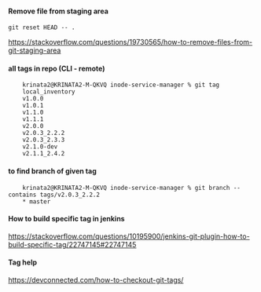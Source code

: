 #### Remove file from staging area

    git reset HEAD -- .

https://stackoverflow.com/questions/19730565/how-to-remove-files-from-git-staging-area

#### all tags in repo  (CLI - remote)

        krinata2@KRINATA2-M-QKVQ inode-service-manager % git tag
        local_inventory
        v1.0.0
        v1.0.1
        v1.1.0
        v1.1.1
        v2.0.0
        v2.0.3_2.2.2
        v2.0.3_2.3.3
        v2.1.0-dev
        v2.1.1_2.4.2

#### to find branch of given tag

        krinata2@KRINATA2-M-QKVQ inode-service-manager % git branch --contains tags/v2.0.3_2.2.2
        * master
        
#### How to build specific tag in jenkins

https://stackoverflow.com/questions/10195900/jenkins-git-plugin-how-to-build-specific-tag/22747145#22747145

#### Tag help

https://devconnected.com/how-to-checkout-git-tags/
